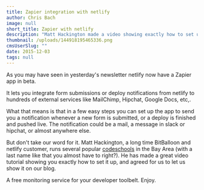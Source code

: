 ```yaml
---
title: Zapier integration with netlify
author: Chris Bach
image: null
short_title: Zapier with netlify
description: "Matt Hackington made a video showing exactly how to set up notifications from your netlify app to any other tool via netlify's Zapier app."
thumbnail: /uploads/144918195465336.png
cmsUserSlug: ""
date: 2015-12-03 
tags: null
---
```


As you may have seen in yesterday's newsletter netlify now have a Zapier app in beta.

It lets you integrate form submissions or deploy notifications from netlify to hundreds of external services like MailChimp, Hipchat, Google Docs, etc,.

What that means is that in a few easy steps you can set up the app to send you a notification whenever a new form is submitted, or a deploy is finished and pushed live. The notification could be a mail, a message in slack or hipchat, or almost anywhere else.

But don't take our word for it. 
Matt Hackington, a long time BitBalloon and netlify customer, runs several popular [codeschools](https://www.hackingtons.com/) in the Bay Area (with a last name like that you almost have to right?). 
He has made a great video tutorial showing you exactly how to set it up, and agreed for us to let us show it on our blog.

A free monitoring service for your developer toolbelt. Enjoy.
